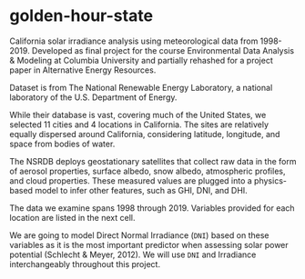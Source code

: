 # golden-hour-state
California solar irradiance analysis using meteorological data from 1998-2019. Developed as final project for the course Environmental Data Analysis &amp; Modeling at Columbia University and partially rehashed for a project paper in Alternative Energy Resources.

Dataset is from The National Renewable Energy Laboratory, a national laboratory of the U.S. Department of Energy.

While their database is vast, covering much of the United States, we selected 11 cities and 4 locations in California. The sites are relatively equally dispersed around California, considering latitude, longitude, and space from bodies of water.

The NSRDB deploys geostationary satellites that collect raw data in the form of aerosol properties, surface albedo, snow albedo, atmospheric profiles, and cloud properties. These measured values are plugged into a physics-based model to infer other features, such as GHI, DNI, and DHI.

The data we examine spans 1998 through 2019. Variables provided for each location are listed in the next cell.

We are going to model Direct Normal Irradiance (`DNI`) based on these variables as it is the most important predictor when assessing solar power potential (Schlecht & Meyer, 2012). We will use `DNI` and Irradiance interchangeably throughout this project. 
